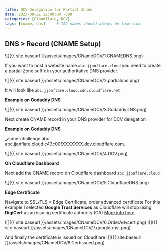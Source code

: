 ```yaml
---
title: DCV Delegation for Partial Zones
date: 2023-09-21 12:00:00 -500
categories: [Cloudflare, DCV]
tags: [cname, dns]     # TAG names should always be lowercase
---
```


## DNS > Record (CNAME Setup)

![]({{ site.baseurl }}/assets/images/CNameDCV/1.CNAMEDNS.png)


If you want to host a website name ```abc.jjonflare.cloud``` you need to create a partial Zone suffix in your authoritative DNS provider.

![]({{ site.baseurl }}/assets/images/CNameDCV/2.partialdns.png)

It will look like ```abc.jjonflare.cloud.cdn.cloudflare.net```

**Example on Godaddy DNS**


![]({{ site.baseurl }}/assets/images/CNameDCV/3.GodaddyDNS.png)


Next create CNAME record in your DNS provider for DCV delegation



**Example on Godaddy DNS**

_acme-challenge.abc abc.jjonflare.cloud.c43c00fXXXXXXX.dcv.cloudflare.com.

![]({{ site.baseurl }}/assets/images/CNameDCV/4.DCV.png)

**On Cloudflare Dashboard**

Next add the CNAME record on Cloudflare dashboard ```abc.jjonflare.cloud```

![]({{ site.baseurl }}/assets/images/CNameDCV/5.CloudflareDNS.png)

**Edge Certificate**

Navigate to SSL/TLS > Edge Certificate, order advanced certificate
For this example I selected **Google Trust Services** as Cloudflare will stop using **DigiCert** as an issuing certificate authority (CA) [More info here](https://developers.cloudflare.com/ssl/reference/migration-guides/digicert-update/advanced-certificates/)


![]({{ site.baseurl }}/assets/images/CNameDCV/6.OrderAdvcert.png)
![]({{ site.baseurl }}/assets/images/CNameDCV/7.googletrust.png)

And finally the certificate is issued on Cloudflare
![]({{ site.baseurl }}/assets/images/CNameDCV/8.Certissued.png)
